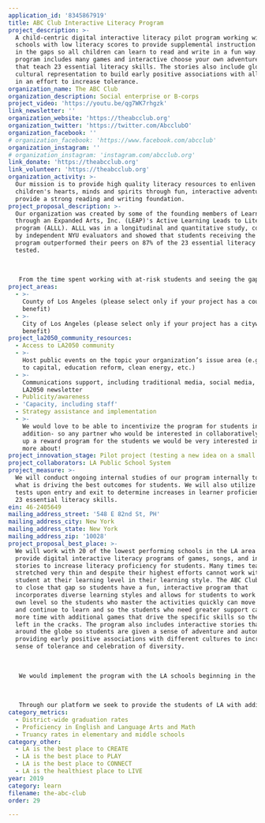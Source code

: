 ```yaml
---
application_id: '8345867919'
title: ABC Club Interactive Literacy Program
project_description: >-
  A child-centric digital interactive literacy pilot program working with
  schools with low literacy scores to provide supplemental instruction to fill
  in the gaps so all children can learn to read and write in a fun way. The
  program includes many games and interactive choose your own adventure stories
  that teach 23 essential literacy skills. The stories also include global
  cultural representation to build early positive associations with all peoples
  in an effort to increase tolerance.
organization_name: The ABC Club
organization_description: Social enterprise or B-corps
project_video: 'https://youtu.be/qg7WK7rhgzk'
link_newsletter: ''
organization_website: 'https://theabcclub.org'
organization_twitter: 'https://twitter.com/AbcclubO'
organization_facebook: ''
# organization_facebook: 'https://www.facebook.com/abcclub'
organization_instagram: ''
# organization_instagram: 'instagram.com/abcclub.org'
link_donate: 'https://theabcclub.org'
link_volunteer: 'https://theabcclub.org'
organization_activity: >-
  Our mission is to provide high quality literacy resources to enliven
  children's hearts, minds and spirits through fun, interactive adventures that
  provide a strong reading and writing foundation.
project_proposal_description: >-
  Our organization was created by some of the founding members of Learning
  through an Expanded Arts, Inc. (LEAP)'s Active Learning Leads to Literacy
  program (ALLL). ALLL was in a longitudinal and quantitative study, conducted
  by independent NYU evaluators and showed that students receiving the ALLL
  program outperformed their peers on 87% of the 23 essential literacy skills
  tested. 
   
   
   
   From the time spent working with at-risk students and seeing the gaps in curriculum, differentiated instruction and accommodating for diverse learning styles, we saw the need for a digital program that provides additional support, so with schools we can help overcome these obstacles and provide students with the best possible chance to succeed. In doing research we found that the US literacy rate is at 86%. We need to be at 100%- everyone deserves to be able to read and write. Learning to read and write well can open entire new worlds and opportunities for a child economically and socially. Not only can this impact students on an individual level, but it also can drive the overall progress of the LA community in its growth and abilities to create new sustainable initiatives for generations to come.
project_areas:
  - >-
    County of Los Angeles (please select only if your project has a countywide
    benefit)
  - >-
    City of Los Angeles (please select only if your project has a citywide
    benefit)
project_la2050_community_resources:
  - Access to LA2050 community
  - >-
    Host public events on the topic your organization’s issue area (e.g. access
    to capital, education reform, clean energy, etc.) 
  - >-
    Communications support, including traditional media, social media, and
    LA2050 newsletter
  - Publicity/awareness
  - 'Capacity, including staff'
  - Strategy assistance and implementation
  - >-
    We would love to be able to incentivize the program for students in
    addition- so any partner who would be interested in collaboratively setting
    up a reward program for the students we would be very interested in learning
    more about!
project_innovation_stage: Pilot project (testing a new idea on a small scale to prove feasibility)
project_collaborators: LA Public School System
project_measure: >-
  We will conduct ongoing internal studies of our program internally to assess
  what is driving the best outcomes for students. We will also utilize State
  tests upon entry and exit to determine increases in learner proficiencies on
  23 essential literacy skills.
ein: 46-2405649
mailing_address_street: '548 E 82nd St, PH'
mailing_address_city: New York
mailing_address_state: New York
mailing_address_zip: '10028'
project_proposal_best_place: >-
  We will work with 20 of the lowest performing schools in the LA area to
  provide digital interactive literacy programs of games, songs, and interactive
  stories to increase literacy proficiency for students. Many times teachers are
  stretched very thin and despite their highest efforts cannot work with each
  student at their learning level in their learning style. The ABC Club strives
  to close that gap so students have a fun, interactive program that
  incorporates diverse learning styles and allows for students to work at their
  own level so the students who master the activities quickly can move forward
  and continue to learn and so the students who need greater support can spend
  more time with additional games that drive the specific skills so they aren't
  left in the cracks. The program also includes interactive stories that travel
  around the globe so students are given a sense of adventure and autonomy while
  providing early positive associations with different cultures to increase a
  sense of tolerance and celebration of diversity.
   
   
   
   We would implement the program with the LA schools beginning in the 2019/2020 academic year. The program would last the entire academic year and we would use the ECLAS and State tests which are independently administered to determine overall student and program proficiency. Additionally we track student progress internally and work with teachers to target specific areas students can benefit from additional support. 
   
   
   
   Through our platform we seek to provide the students of LA with additional support where they need it in a fun and culturally connected way.
category_metrics:
  - District-wide graduation rates
  - Proficiency in English and Language Arts and Math
  - Truancy rates in elementary and middle schools
category_other:
  - LA is the best place to CREATE
  - LA is the best place to PLAY
  - LA is the best place to CONNECT
  - LA is the healthiest place to LIVE
year: 2019
category: learn
filename: the-abc-club
order: 29

---
```

